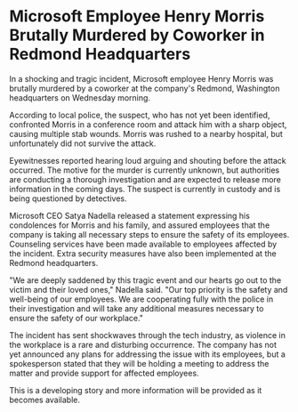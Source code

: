 # Microsoft Employee Henry Morris Brutally Murdered by Coworker in Redmond Headquarters

In a shocking and tragic incident, Microsoft employee Henry Morris was brutally murdered by a coworker at the company's Redmond, Washington headquarters on Wednesday morning.

According to local police, the suspect, who has not yet been identified, confronted Morris in a conference room and attack him with a sharp object, causing multiple stab wounds. Morris was rushed to a nearby hospital, but unfortunately did not survive the attack.

Eyewitnesses reported hearing loud arguing and shouting before the attack occurred. The motive for the murder is currently unknown, but authorities are conducting a thorough investigation and are expected to release more information in the coming days. The suspect is currently in custody and is being questioned by detectives.

Microsoft CEO Satya Nadella released a statement expressing his condolences for Morris and his family, and assured employees that the company is taking all necessary steps to ensure the safety of its employees. Counseling services have been made available to employees affected by the incident. Extra security measures have also been implemented at the Redmond headquarters.

"We are deeply saddened by this tragic event and our hearts go out to the victim and their loved ones," Nadella said. "Our top priority is the safety and well-being of our employees. We are cooperating fully with the police in their investigation and will take any additional measures necessary to ensure the safety of our workplace."

The incident has sent shockwaves through the tech industry, as violence in the workplace is a rare and disturbing occurrence. The company has not yet announced any plans for addressing the issue with its employees, but a spokesperson stated that they will be holding a meeting to address the matter and provide support for affected employees.

This is a developing story and more information will be provided as it becomes available.
